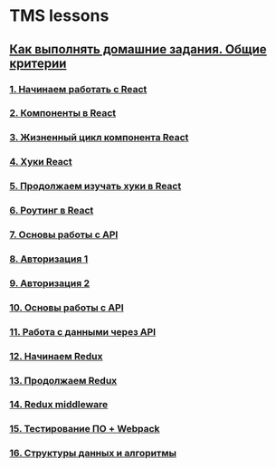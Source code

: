 # TMS lessons

## [Как выполнять домашние задания. Общие критерии](./homework-guidelines.md)

### [1. Начинаем работать с React](./lesson1/lesson1.md)

### [2. Компоненты в React](./lesson2/lesson2.md)

### [3. Жизненный цикл компонента React](./lesson3/lesson3.md)

### [4. Хуки React](./lesson4/lesson4.md)

### [5. Продолжаем изучать хуки в React](./lesson5/lesson5.md)

### [6. Роутинг в React](./lesson6/lesson6.md)

### [7. Основы работы с API](./lesson7/lesson7.md)

### [8. Авторизация 1](./lesson8/lesson8.md)

### [9. Авторизация 2](./lesson9/lesson9.md)

### [10. Основы работы с API](./lesson10/lesson10.md)

### [11. Работа с данными через API](./lesson11/lesson11.md)

### [12. Начинаем Redux](./lesson12/lesson12.md)

### [13. Продолжаем Redux](./lesson13/lesson13.md)

### [14. Redux middleware](./lesson14/lesson14.md)

### [15. Тестирование ПО + Webpack](./lesson15/lesson15.md)

### [16. Структуры данных и алгоритмы](./lesson16/lesson16.md)
